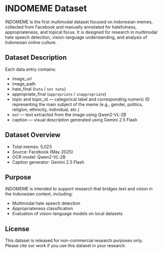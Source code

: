 # INDOMEME Dataset

INDOMEME is the first multimodal dataset focused on Indonesian memes, collected from Facebook and manually annotated for hatefulness, appropriateness, and topical focus. It is designed for research in multimodal hate speech detection, vision-language understanding, and analysis of Indonesian online culture.

## Dataset Description

Each data entry contains:
- image_url
- image_path 
- hate_final (`hate` / `not hate`)  
- appropriate_final (`appropriate` / `inappropriate`)  
- topic and topic_id — categorical label and corresponding numeric ID representing the main subject of the meme (e.g., gender, politics, religion, ethnicity, individual, etc.)  
- ocr — text extracted from the image using Qwen2-VL-2B  
- caption — visual description generated using Gemini 2.5 Flash  

## Dataset Overview

- Total memes: 5,023  
- Source: Facebook (May 2025)  
- OCR model: Qwen2-VL-2B  
- Caption generator: Gemini 2.5 Flash  

## Purpose

INDOMEME is intended to support research that bridges text and vision in the Indonesian context, including:
- Multimodal hate speech detection  
- Appropriateness classification  
- Evaluation of vision-language models on local datasets  

## License

This dataset is released for non-commercial research purposes only.  
Please cite our work if you use this dataset in your research.

